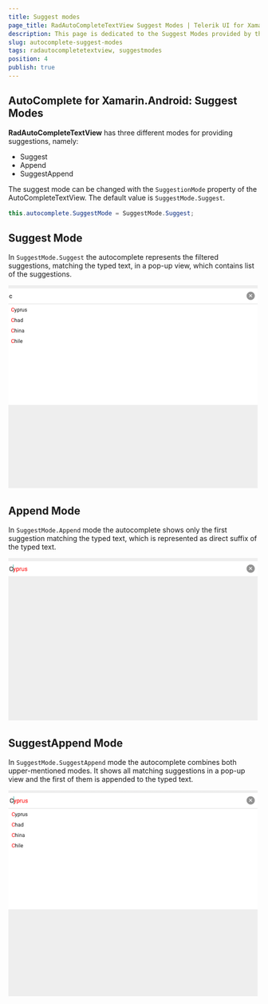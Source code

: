 ```yaml
---
title: Suggest modes
page_title: RadAutoCompleteTextView Suggest Modes | Telerik UI for Xamarin.Android Documentation
description: This page is dedicated to the Suggest Modes provided by the RadAutoCompleteTextView control.
slug: autocomplete-suggest-modes
tags: radautocompletetextview, suggestmodes
position: 4
publish: true
---
```


## AutoComplete for Xamarin.Android: Suggest Modes

**RadAutoCompleteTextView** has three different modes for providing suggestions, namely:

- Suggest
- Append
- SuggestAppend

The suggest mode can be changed with the `SuggestionMode` property of the AutoCompleteTextView. The default value is `SuggestMode.Suggest`.

```C#
this.autocomplete.SuggestMode = SuggestMode.Suggest;
```

## Suggest Mode

In `SuggestMode.Suggest` the autocomplete represents the filtered suggestions, matching the typed text, in a pop-up view, which contains list of the suggestions.

![TelerikUI-AutoComplete-Suggest-Modes](images/autocomplete-suggest-mode.png "Suggest mode")

## Append Mode

In `SuggestMode.Append` mode the autocomplete shows only the first suggestion matching the typed text, which is represented as direct suffix of the typed text.

![TelerikUI-AutoComplete-Completion-Modes](images/autocomplete-append.png "Append mode")

## SuggestAppend Mode

In `SuggestMode.SuggestAppend` mode the autocomplete combines both upper-mentioned modes. It shows all matching suggestions in a pop-up view and the first of them is appended to the typed text.

![TelerikUI-AutoComplete-Completion-Modes](images/autocomplete-suggest-append.png "Suggest-Append mode")